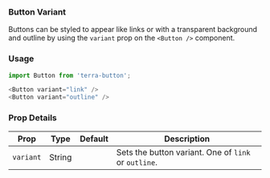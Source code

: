 ### Button Variant

Buttons can be styled to appear like links or with a transparent background and outline by using the `variant` prop on the `<Button />` component.

### Usage

```js
import Button from 'terra-button';

<Button variant="link" />
<Button variant="outline" />
```

### Prop Details

| Prop      | Type   | Default | Description |
|-----------|--------|---------|-------------|
| `variant` | String |         | Sets the button variant. One of `link` or `outline`. |
